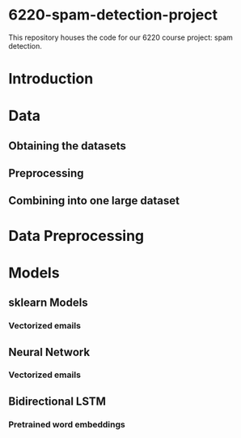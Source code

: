 # 6220-spam-detection-project
This repository houses the code for our 6220 course project: spam detection.

# Introduction

# Data

## Obtaining the datasets

## Preprocessing

## Combining into one large dataset

# Data Preprocessing

# Models

## sklearn Models
### Vectorized emails

## Neural Network
### Vectorized emails

## Bidirectional LSTM
### Pretrained word embeddings
